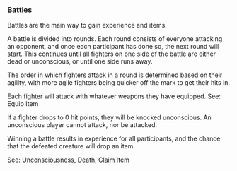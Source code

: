 ### Battles
Battles are the main way to gain experience and items.

A battle is divided into rounds. Each round consists of everyone attacking an opponent, and once each participant
  has done so, the next round will start. This continues until all fighters on one side of the battle are either dead
  or unconscious, or until one side runs away.

The order in which fighters attack in a round is determined based on their agility, with more agile fighters being
  quicker off the mark to get their hits in.

Each fighter will attack with whatever weapons they have equipped. See: Equip Item

If a fighter drops to 0 hit points, they will be knocked unconscious. An unconscious player cannot attack, nor be
  attacked.

Winning a battle results in experience for all participants, and the chance that the defeated creature will drop an
  item.

See: [Unconsciousness](unconscious.md), [Death](death.md), [Claim Item](locations/tavern/claim_item.md)


